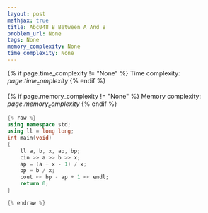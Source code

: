 ```yaml
---
layout: post
mathjax: true
title: Abc048_B Between A And B
problem_url: None
tags: None
memory_complexity: None
time_complexity: None
---
```




{% if page.time_complexity != "None" %}
Time complexity: ${{ page.time_complexity }}$
{% endif %}

{% if page.memory_complexity != "None" %}
Memory complexity: ${{ page.memory_complexity }}$
{% endif %}

```cpp
{% raw %}
using namespace std;
using ll = long long;
int main(void)
{
    ll a, b, x, ap, bp;
    cin >> a >> b >> x;
    ap = (a + x - 1) / x;
    bp = b / x;
    cout << bp - ap + 1 << endl;
    return 0;
}

{% endraw %}
```